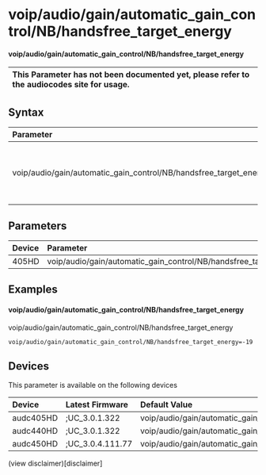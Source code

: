 ﻿---
description: voip/audio/gain/automatic_gain_control/NB/handsfree_target_energy
search: false
---

# voip/audio/gain/automatic_gain_control/NB/handsfree_target_energy

#### voip/audio/gain/automatic_gain_control/NB/handsfree_target_energy


| This Parameter has not been documented yet, please refer to the audiocodes site for usage.  |
| :--- |

## Syntax
| Parameter | Syntax |
| :--- | :--- |
|voip/audio/gain/automatic_gain_control/NB/handsfree_target_energy | {% raw %} undefined {% endraw %} |

## Parameters
|Device|Parameter|value|Description|
|:---|:---|:---|:---|
| 405HD | voip/audio/gain/automatic_gain_control/NB/handsfree_target_energy |  |  |

## Examples
#### voip/audio/gain/automatic_gain_control/NB/handsfree_target_energy

voip/audio/gain/automatic_gain_control/NB/handsfree_target_energy

```
voip/audio/gain/automatic_gain_control/NB/handsfree_target_energy=-19
```

## Devices
This parameter is available on the following devices

| Device | Latest Firmware | Default Value |
|:---|:---|:---|
| audc405HD | ;UC_3.0.1.322 | voip/audio/gain/automatic_gain_control/NB/handsfree_target_energy=-19 
| audc440HD | ;UC_3.0.1.322 | voip/audio/gain/automatic_gain_control/NB/handsfree_target_energy=-19 
| audc450HD | ;UC_3.0.4.111.77 | voip/audio/gain/automatic_gain_control/NB/handsfree_target_energy=-19 

(view disclaimer)[disclaimer]

